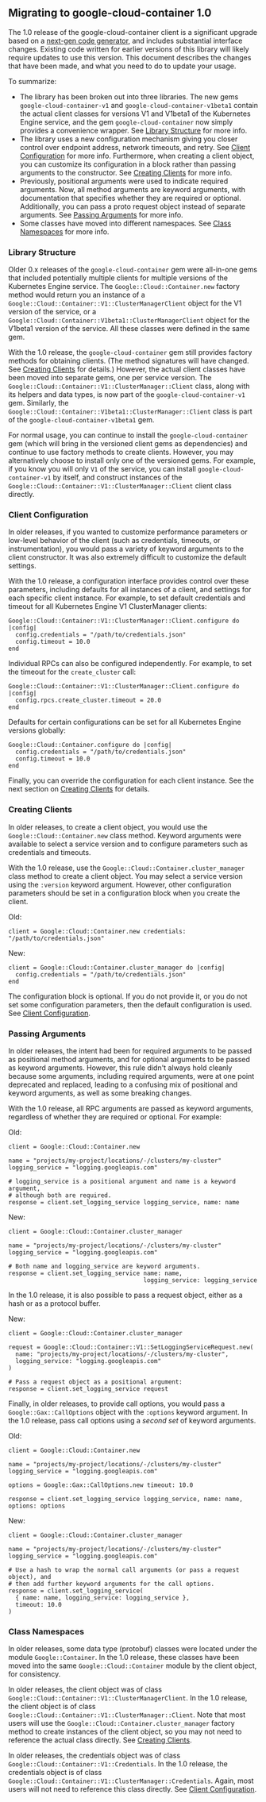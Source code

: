 ## Migrating to google-cloud-container 1.0

The 1.0 release of the google-cloud-container client is a significant upgrade
based on a [next-gen code generator](https://github.com/googleapis/gapic-generator-ruby),
and includes substantial interface changes. Existing code written for earlier
versions of this library will likely require updates to use this version.
This document describes the changes that have been made, and what you need to
do to update your usage.

To summarize:

 *  The library has been broken out into three libraries. The new gems
    `google-cloud-container-v1` and `google-cloud-container-v1beta1` contain the
    actual client classes for versions V1 and V1beta1 of the Kubernetes Engine
    service, and the gem `google-cloud-container` now simply provides a
    convenience wrapper. See [Library Structure](#library-structure) for more
    info.
 *  The library uses a new configuration mechanism giving you closer control
    over endpoint address, network timeouts, and retry. See
    [Client Configuration](#client-configuration) for more info. Furthermore,
    when creating a client object, you can customize its configuration in a
    block rather than passing arguments to the constructor. See
    [Creating Clients](#creating-clients) for more info.
 *  Previously, positional arguments were used to indicate required arguments.
    Now, all method arguments are keyword arguments, with documentation that
    specifies whether they are required or optional. Additionally, you can pass
    a proto request object instead of separate arguments. See
    [Passing Arguments](#passing-arguments) for more info.
 *  Some classes have moved into different namespaces. See
    [Class Namespaces](#class-namespaces) for more info.

### Library Structure

Older 0.x releases of the `google-cloud-container` gem were all-in-one gems that
included potentially multiple clients for multiple versions of the Kubernetes
Engine service. The `Google::Cloud::Container.new` factory method would
return you an instance of a `Google::Cloud::Container::V1::ClusterManagerClient`
object for the V1 version of the service, or a
`Google::Cloud::Container::V1beta1::ClusterManagerClient` object for the
V1beta1 version of the service. All these classes were defined in the same gem.

With the 1.0 release, the `google-cloud-container` gem still provides factory
methods for obtaining clients. (The method signatures will have changed. See
[Creating Clients](#creating-clients) for details.) However, the actual client
classes have been moved into separate gems, one per service version. The
`Google::Cloud::Container::V1::ClusterManager::Client` class, along with its
helpers and data types, is now part of the `google-cloud-container-v1` gem.
Similarly, the `Google::Cloud::Container::V1beta1::ClusterManager::Client`
class is part of the `google-cloud-container-v1beta1` gem. 

For normal usage, you can continue to install the `google-cloud-container` gem
(which will bring in the versioned client gems as dependencies) and continue to
use factory methods to create clients. However, you may alternatively choose to
install only one of the versioned gems. For example, if you know you will only
`V1` of the service, you can install `google-cloud-container-v1` by itself, and
construct instances of the
`Google::Cloud::Container::V1::ClusterManager::Client` client class directly.

### Client Configuration

In older releases, if you wanted to customize performance parameters or
low-level behavior of the client (such as credentials, timeouts, or
instrumentation), you would pass a variety of keyword arguments to the client
constructor. It was also extremely difficult to customize the default settings.

With the 1.0 release, a configuration interface provides control over these
parameters, including defaults for all instances of a client, and settings for
each specific client instance. For example, to set default credentials and
timeout for all Kubernetes Engine V1 ClusterManager clients:

```
Google::Cloud::Container::V1::ClusterManager::Client.configure do |config|
  config.credentials = "/path/to/credentials.json"
  config.timeout = 10.0
end
```

Individual RPCs can also be configured independently. For example, to set the
timeout for the `create_cluster` call:

```
Google::Cloud::Container::V1::ClusterManager::Client.configure do |config|
  config.rpcs.create_cluster.timeout = 20.0
end
```

Defaults for certain configurations can be set for all Kubernetes Engine versions
globally:

```
Google::Cloud::Container.configure do |config|
  config.credentials = "/path/to/credentials.json"
  config.timeout = 10.0
end
```

Finally, you can override the configuration for each client instance. See the
next section on [Creating Clients](#creating-clients) for details.

### Creating Clients

In older releases, to create a client object, you would use the
`Google::Cloud::Container.new` class method. Keyword arguments were available to
select a service version and to configure parameters such as credentials and
timeouts.

With the 1.0 release, use the `Google::Cloud::Container.cluster_manager` class
method to create a client object. You may select a service version using the
`:version` keyword argument. However, other configuration parameters should be
set in a configuration block when you create the client.

Old:
```
client = Google::Cloud::Container.new credentials: "/path/to/credentials.json"
```

New:
```
client = Google::Cloud::Container.cluster_manager do |config|
  config.credentials = "/path/to/credentials.json"
end
```

The configuration block is optional. If you do not provide it, or you do not
set some configuration parameters, then the default configuration is used. See
[Client Configuration](#client-configuration).

### Passing Arguments

In older releases, the intent had been for required arguments to be passed as
positional method arguments, and for optional arguments to be passed as keyword
arguments. However, this rule didn't always hold cleanly because some arguments,
including required arguments, were at one point deprecated and replaced, leading
to a confusing mix of positional and keyword arguments, as well as some breaking
changes.

With the 1.0 release, all RPC arguments are passed as keyword arguments,
regardless of whether they are required or optional. For example:

Old:
```
client = Google::Cloud::Container.new

name = "projects/my-project/locations/-/clusters/my-cluster"
logging_service = "logging.googleapis.com"

# logging_service is a positional argument and name is a keyword argument,
# although both are required.
response = client.set_logging_service logging_service, name: name
```

New:
```
client = Google::Cloud::Container.cluster_manager

name = "projects/my-project/locations/-/clusters/my-cluster"
logging_service = "logging.googleapis.com"

# Both name and logging_service are keyword arguments.
response = client.set_logging_service name: name,
                                      logging_service: logging_service
```

In the 1.0 release, it is also possible to pass a request object, either
as a hash or as a protocol buffer.

New:
```
client = Google::Cloud::Container.cluster_manager

request = Google::Cloud::Container::V1::SetLoggingServiceRequest.new(
  name: "projects/my-project/locations/-/clusters/my-cluster",
  logging_service: "logging.googleapis.com"
)

# Pass a request object as a positional argument:
response = client.set_logging_service request
```

Finally, in older releases, to provide call options, you would pass a
`Google::Gax::CallOptions` object with the `:options` keyword argument. In the
1.0 release, pass call options using a _second set_ of keyword arguments.

Old:
```
client = Google::Cloud::Container.new

name = "projects/my-project/locations/-/clusters/my-cluster"
logging_service = "logging.googleapis.com"

options = Google::Gax::CallOptions.new timeout: 10.0

response = client.set_logging_service logging_service, name: name, options: options
```

New:
```
client = Google::Cloud::Container.cluster_manager

name = "projects/my-project/locations/-/clusters/my-cluster"
logging_service = "logging.googleapis.com"

# Use a hash to wrap the normal call arguments (or pass a request object), and
# then add further keyword arguments for the call options.
response = client.set_logging_service(
  { name: name, logging_service: logging_service },
  timeout: 10.0
)
```

### Class Namespaces

In older releases, some data type (protobuf) classes were located under the module
`Google::Container`. In the 1.0 release, these classes have been moved into the
same `Google::Cloud::Container` module by the client object, for consistency.

In older releases, the client object was of class
`Google::Cloud::Container::V1::ClusterManagerClient`.
In the 1.0 release, the client object is of class
`Google::Cloud::Container::V1::ClusterManager::Client`.
Note that most users will use the `Google::Cloud::Container.cluster_manager`
factory method to create instances of the client object, so you may not need to
reference the actual class directly.
See [Creating Clients](#creating-clients).

In older releases, the credentials object was of class
`Google::Cloud::Container::V1::Credentials`.
In the 1.0 release, the credentials object is of class
`Google::Cloud::Container::V1::ClusterManager::Credentials`.
Again, most users will not need to reference this class directly.
See [Client Configuration](#client-configuration).
